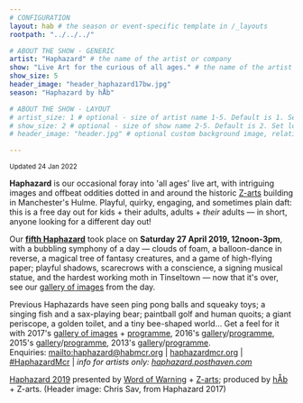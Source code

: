 ```yaml
---
# CONFIGURATION
layout: hab # the season or event-specific template in /_layouts
rootpath: "../../../"

# ABOUT THE SHOW - GENERIC
artist: "Haphazard" # the name of the artist or company
show: "Live Art for the curious of all ages." # the name of the artist or company
show_size: 5
header_image: "header_haphazard17bw.jpg"   
season: "Haphazard by hÅb"

# ABOUT THE SHOW - LAYOUT
# artist_size: 1 # optional - size of artist name 1-5. Default is 1. Set longer names to lower values
# show_size: 2 # optional - size of show name 2-5. Default is 2. Set longer names to lower values
# header_image: "header.jpg" # optional custom background image, relative to current page

---         
```

<small>Updated 24 Jan 2022</small>        
        
**Haphazard** is our occasional foray into 'all ages' live art, with intriguing images and offbeat oddities dotted in and around the historic <a href="http://www.z-arts.org" target="_blank">Z-arts</a> building in Manchester's Hulme. Playful, quirky, engaging, and sometimes plain daft: this is a free day out for kids + their adults, adults + *their* adults — in short, anyone looking for a different day out!            
           
Our **[fifth Haphazard](/archive/2019-haphazard)** took place on **Saturday 27 April 2019, 12noon-3pm**, with a bubbling symphony of a day — clouds of foam, a balloon-dance in reverse, a magical tree of fantasy creatures, and a game of high-flying paper; playful shadows, scarecrows with a conscience, a signing musical statue, and the hardest working moth in Tinseltown — now that it's over, see our [gallery of images](/galleries/2019-haphazard) from the day.        
          
Previous Haphazards have seen ping pong balls and squeaky toys; a singing fish and a sax-playing bear; paintball golf and human quoits; a giant periscope, a golden toilet, and a tiny bee-shaped world… Get a feel for it with 2017's [gallery of images](/galleries/2017-haphazard) + [programme](/archive/2017-haphazard), 2016's [gallery](/galleries/2016-haphazard)/[programme](/archive/2016-haphazard), 2015's [gallery](/galleries/2015-haphazard)/[programme](/archive/2015-haphazard), 2013's [gallery](/galleries//2013-haphazard)/[programme](/archive/2013-spring/haphazard).         
Enquiries: <mailto:haphazard@habmcr.org> | <a href="http://haphazardmcr.org" target="_blank">haphazardmcr.org</a> | <a href="http://twitter.com/hashtag/HaphazardMcr" target="_blank">#HaphazardMcr</a> | *info for artists only: <a href="http://haphazard.posthaven.com" target="_blank">haphazard.posthaven.com</a>*           
         
[Haphazard 2019](/archive/2019-haphazard) presented by [Word of Warning](/) + <a href="http://www.z-arts.org" target="_blank">Z-arts</a>; produced by [hÅb](/hab) + Z-arts. (Header image: Chris Sav, from Haphazard 2017)

